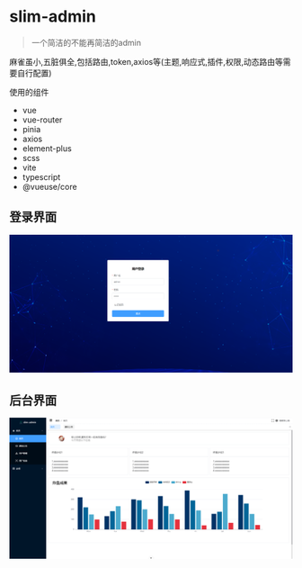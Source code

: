 # slim-admin

> 一个简洁的不能再简洁的admin

麻雀虽小,五脏俱全,包括路由,token,axios等(主题,响应式,插件,权限,动态路由等需要自行配置)

使用的组件

- vue 
- vue-router
- pinia
- axios
- element-plus
- scss  
- vite
- typescript
- @vueuse/core

## 登录界面

![login](./res/login.png)

## 后台界面

![admin](./res/admin.png)
